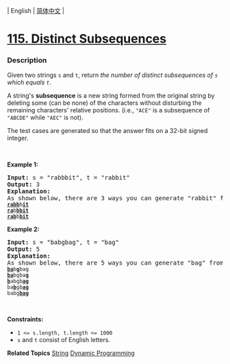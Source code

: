 | English | [简体中文](README.md) |

# [115. Distinct Subsequences](https://leetcode-cn.com/problems/distinct-subsequences)
 ### Description
<p>Given two strings <code>s</code> and <code>t</code>, return <em>the number of distinct subsequences of <code>s</code> which equals <code>t</code></em>.</p>

<p>A string&#39;s <strong>subsequence</strong> is a new string formed from the original string by deleting some (can be none) of the characters without disturbing the remaining characters&#39; relative positions. (i.e., <code>&quot;ACE&quot;</code> is a subsequence of <code>&quot;ABCDE&quot;</code> while <code>&quot;AEC&quot;</code> is not).</p>

<p>The test cases are generated so that the answer fits on a 32-bit signed integer.</p>

<p>&nbsp;</p>
<p><strong>Example 1:</strong></p>

<pre>
<strong>Input:</strong> s = &quot;rabbbit&quot;, t = &quot;rabbit&quot;
<strong>Output:</strong> 3
<strong>Explanation:</strong>
As shown below, there are 3 ways you can generate &quot;rabbit&quot; from S.
<code><strong><u>rabb</u></strong>b<strong><u>it</u></strong></code>
<code><strong><u>ra</u></strong>b<strong><u>bbit</u></strong></code>
<code><strong><u>rab</u></strong>b<strong><u>bit</u></strong></code>
</pre>

<p><strong>Example 2:</strong></p>

<pre>
<strong>Input:</strong> s = &quot;babgbag&quot;, t = &quot;bag&quot;
<strong>Output:</strong> 5
<strong>Explanation:</strong>
As shown below, there are 5 ways you can generate &quot;bag&quot; from S.
<code><strong><u>ba</u></strong>b<u><strong>g</strong></u>bag</code>
<code><strong><u>ba</u></strong>bgba<strong><u>g</u></strong></code>
<code><u><strong>b</strong></u>abgb<strong><u>ag</u></strong></code>
<code>ba<u><strong>b</strong></u>gb<u><strong>ag</strong></u></code>
<code>babg<strong><u>bag</u></strong></code></pre>

<p>&nbsp;</p>
<p><strong>Constraints:</strong></p>

<ul>
	<li><code>1 &lt;= s.length, t.length &lt;= 1000</code></li>
	<li><code>s</code> and <code>t</code> consist of English letters.</li>
</ul>

**Related Topics**  [String](https://leetcode-cn.com/tag/string) [Dynamic Programming](https://leetcode-cn.com/tag/dynamic-programming) 